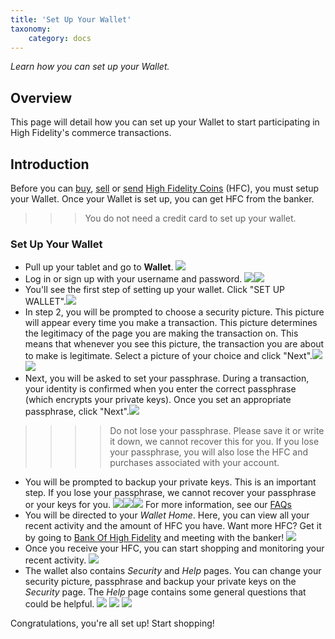 ```yaml
---
title: 'Set Up Your Wallet'
taxonomy:
	category: docs
---
```


*Learn how you can set up your Wallet.*

## Overview

This page will detail how you can set up your Wallet to start participating in High Fidelity's commerce transactions. 

## Introduction

Before you can [buy](https://docs.highfidelity.com/high-fidelity-commerce/marketplace/buy), [sell](https://docs.highfidelity.com/high-fidelity-commerce/marketplace/sell) or [send](https://docs.highfidelity.com/high-fidelity-commerce/basics/hfc/wallet-setup/send-money) [High Fidelity Coins](https://docs.highfidelity.com/high-fidelity-commerce/basics/hfc) (HFC), you must setup your Wallet. Once your Wallet is set up, you can get HFC from the banker.

> > > You do not need a credit card to set up your wallet. 

### Set Up Your Wallet

- Pull up your tablet and go to **Wallet**. ![](tablet-wallet.PNG)
- Log in or sign up with your username and password. ![](login.PNG)![](usr-pwd.PNG)
- You'll see the first step of setting up your wallet. Click "SET UP WALLET".![](wallet-setup-1.PNG)
- In step 2, you will be prompted to choose a security picture. This picture will appear every time you make a transaction. This picture determines the legitimacy of the page you are making the transaction on. This means that whenever you see this picture, the transaction you are about to make is legitimate. Select a picture of your choice and click "Next".![](security-pic.PNG)![](security-pic-2.PNG)
- Next, you will be asked to set your passphrase. During a transaction, your identity is confirmed when you enter the correct passphrase (which encrypts your private keys). Once you set an appropriate passphrase, click "Next".![](set-passphrase.PNG)

> > > > Do not lose your passphrase. Please save it or write it down, we cannot recover this for you. If you lose your passphrase, you will also lose the HFC and purchases associated with your account. 

- You will be prompted to backup your private keys. This is an important step. If you lose your passphrase, we cannot recover your passphrase or your keys for you.  ![](backup-private.PNG)![](backup-inst.PNG)![](all-set.PNG) For more information, see our [FAQs](https://docs.highfidelity.com/high-fidelity-commerce/faq-section/commerce-faq)
- You will be directed to your *Wallet Home*. Here, you can view all your recent activity and the amount of HFC you have. Want more HFC? Get it by going to [Bank Of High Fidelity](https://hifi.place/BankOfHighFidelity) and meeting with the banker! ![](closed-beta.PNG)
- Once you receive your HFC, you can start shopping and monitoring your recent activity. ![](wallet.PNG)
- The wallet also contains *Security* and *Help* pages. You can change your security picture, passphrase and backup your private keys on the *Security* page. The *Help* page contains some general questions that could be helpful. ![](wallet-security.PNG) ![](wallet-help-first.PNG) ![](wallet-help-second.PNG)

Congratulations, you're all set up! Start shopping!
